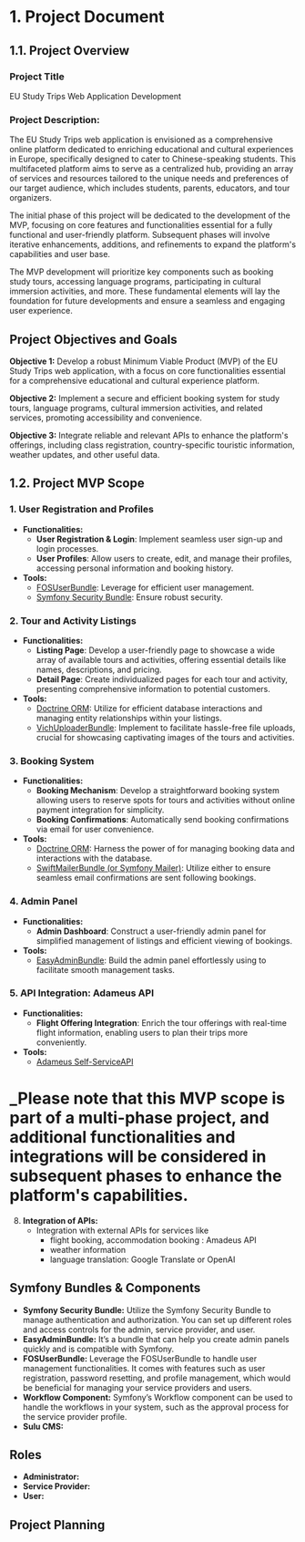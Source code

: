 # 1. Project Document

## 1.1. Project Overview

### Project Title

EU Study Trips Web Application Development

### Project Description:

The EU Study Trips web application is envisioned as a comprehensive online platform dedicated to enriching educational and cultural experiences in Europe, specifically designed to cater to Chinese-speaking students. This multifaceted platform aims to serve as a centralized hub, providing an array of services and resources tailored to the unique needs and preferences of our target audience, which includes students, parents, educators, and tour organizers.

The initial phase of this project will be dedicated to the development of the MVP, focusing on core features and functionalities essential for a fully functional and user-friendly platform. Subsequent phases will involve iterative enhancements, additions, and refinements to expand the platform's capabilities and user base.

The MVP development will prioritize key components such as booking study tours, accessing language programs, participating in cultural immersion activities, and more. These fundamental elements will lay the foundation for future developments and ensure a seamless and engaging user experience.

## Project Objectives and Goals

**Objective 1:** Develop a robust Minimum Viable Product (MVP) of the EU Study Trips web application, with a focus on core functionalities essential for a comprehensive educational and cultural experience platform.

**Objective 2:** Implement a secure and efficient booking system for study tours, language programs, cultural immersion activities, and related services, promoting accessibility and convenience.

**Objective 3:** Integrate reliable and relevant APIs to enhance the platform's offerings, including class registration, country-specific touristic information, weather updates, and other useful data.

## 1.2. Project MVP Scope

### **1. User Registration and Profiles**

- **Functionalities:**
  - **User Registration & Login**: Implement seamless user sign-up and login processes.
  - **User Profiles**: Allow users to create, edit, and manage their profiles, accessing personal information and booking history.
- **Tools:**
  - [FOSUserBundle](https://symfony.com/doc/current/bundles/FOSUserBundle/index.html): Leverage for efficient user management.
  - [Symfony Security Bundle](https://symfony.com/doc/current/security.html): Ensure robust security.

### **2. Tour and Activity Listings**

- **Functionalities:**
  - **Listing Page**: Develop a user-friendly page to showcase a wide array of available tours and activities, offering essential details like names, descriptions, and pricing.
  - **Detail Page**: Create individualized pages for each tour and activity, presenting comprehensive information to potential customers.
- **Tools:**
  - [Doctrine ORM](https://www.doctrine-project.org/projects/orm.html): Utilize for efficient database interactions and managing entity relationships within your listings.
  - [VichUploaderBundle](https://github.com/dustin10/VichUploaderBundle): Implement to facilitate hassle-free file uploads, crucial for showcasing captivating images of the tours and activities.

### **3. Booking System**

- **Functionalities:**
  - **Booking Mechanism**: Develop a straightforward booking system allowing users to reserve spots for tours and activities without online payment integration for simplicity.
  - **Booking Confirmations**: Automatically send booking confirmations via email for user convenience.
- **Tools:**
  - [Doctrine ORM](https://www.doctrine-project.org/projects/orm.html): Harness the power of for managing booking data and interactions with the database.
  - [SwiftMailerBundle (or Symfony Mailer)](https://symfony.com/doc/current/email.html): Utilize either to ensure seamless email confirmations are sent following bookings.

### **4. Admin Panel**

- **Functionalities:**
  - **Admin Dashboard**: Construct a user-friendly admin panel for simplified management of listings and efficient viewing of bookings.
- **Tools:**
  - [EasyAdminBundle](https://github.com/EasyCorp/EasyAdminBundle): Build the admin panel effortlessly using to facilitate smooth management tasks.

### **5. API Integration: Adameus API**

- **Functionalities:**
  - **Flight Offering Integration**: Enrich the tour offerings with real-time flight information, enabling users to plan their trips more conveniently.
- **Tools:**
  - [Adameus Self-ServiceAPI](https://developers.amadeus.com/self-service)

# \_Please note that this MVP scope is part of a multi-phase project, and additional functionalities and integrations will be considered in subsequent phases to enhance the platform's capabilities.

8. **Integration of APIs:**
   - Integration with external APIs for services like
     - flight booking, accommodation booking : Amadeus API
     - weather information
     - language translation: Google Translate or OpenAI

## Symfony Bundles & Components

- **Symfony Security Bundle:** Utilize the Symfony Security Bundle to manage authentication and authorization. You can set up different roles and access controls for the admin, service provider, and user.
- **EasyAdminBundle:** It’s a bundle that can help you create admin panels quickly and is compatible with Symfony.
- **FOSUserBundle:** Leverage the FOSUserBundle to handle user management functionalities. It comes with features such as user registration, password resetting, and profile management, which would be beneficial for managing your service providers and users.
- **Workflow Component:** Symfony’s Workflow component can be used to handle the workflows in your system, such as the approval process for the service provider profile.
- **Sulu CMS:**

## Roles

- **Administrator:**
- **Service Provider:**
- **User:**

## Project Planning

